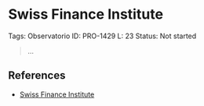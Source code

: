 # Swiss Finance Institute

Tags: Observatorio
ID: PRO-1429
L: 23
Status: Not started

> …
> 

## References

- [Swiss Finance Institute](https://www.sfi.ch/en/)